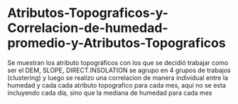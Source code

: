 # Atributos-Topograficos-y-Correlacion-de-humedad-promedio-y-Atributos-Topograficos
Se muestran los atributo topográficos con los que se decidió trabajar como ser el DEM, SLOPE, DIRECT.INSOLATION se agrupo en 4 grupos de trabajos (clustering) y luego se realizo una correlacion de manera individual entre la humedad y cada cada atributo topografico para cada mes, aquí no se esta incluyendo cada día, sino que la mediana de humedad para cada mes  
